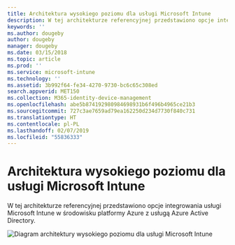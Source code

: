 ```yaml
---
title: Architektura wysokiego poziomu dla usługi Microsoft Intune
description: W tej architekturze referencyjnej przedstawiono opcje integrowania usługi Microsoft Intune w środowisku platformy Azure z usługą Azure Active Directory.
keywords: ''
ms.author: dougeby
author: dougeby
manager: dougeby
ms.date: 03/15/2018
ms.topic: article
ms.prod: ''
ms.service: microsoft-intune
ms.technology: ''
ms.assetid: 3b992f64-fe34-4270-9730-bc6c65c308ed
search.appverid: MET150
ms.collection: M365-identity-device-management
ms.openlocfilehash: abe5b874192980984698931b6f496b4965ce21b3
ms.sourcegitcommit: 727c3ae7659ad79ea162250d234d7730f840c731
ms.translationtype: HT
ms.contentlocale: pl-PL
ms.lasthandoff: 02/07/2019
ms.locfileid: "55836333"
---
```

# <a name="high-level-architecture-for-microsoft-intune"></a>Architektura wysokiego poziomu dla usługi Microsoft Intune
W tej architekturze referencyjnej przedstawiono opcje integrowania usługi Microsoft Intune w środowisku platformy Azure z usługą Azure Active Directory.  
 
![Diagram architektury wysokiego poziomu dla usługi Microsoft Intune](/intune/media/intunearchitecture.svg)
